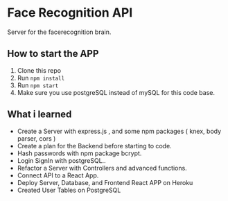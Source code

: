 Face Recognition API
=========================================

Server for the facerecognition brain.

How to start the APP
----------------------------

1. Clone this repo
2. Run `npm install`
3. Run `npm start`
4. Make sure you use postgreSQL instead of mySQL for this code base.

What i learned
----------------------------

* Create a Server with express.js , and some npm packages ( knex, body parser, cors ) 
* Create a plan for the Backend before starting to code.
* Hash passwords with npm package bcrypt.
* Login SignIn with postgreSQL..
* Refactor a Server with Controllers and advanced functions.
* Connect API to a React App.
* Deploy Server, Database, and Frontend React APP on Heroku
* Created User Tables on PostgreSQL

